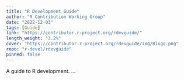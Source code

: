```yaml
---
title: "R Development Guide"
author: "R Contribution Working Group"
date: "2022-12-03"
tags: [Guide]
link: "https://contributor.r-project.org/rdevguide/"
length_weight: "3.2%"
cover: "https://contributor.r-project.org/rdevguide/img/Rlogo.png"
repo: "r-devel/rdevguide"
pinned: false
---
```


A guide to R development. ...
